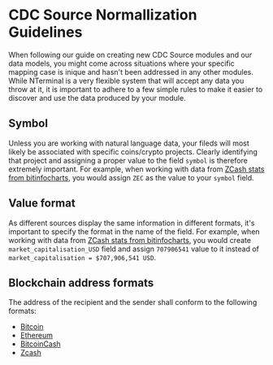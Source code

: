 # CDC Source Normallization Guidelines

When following our guide on creating new CDC Source modules and our data models, you might come across situations where your specific mapping case is inique and hasn't been addressed in any other modules. While NTerminal is a very flexible system that will accept any data you throw at it, it is important to adhere to a few simple rules to make it easier to discover and use the data produced by your module.

## Symbol

Unless you are working with natural language data, your fileds will most likely be associated with specific coins/crypto projects. Clearly identifying that project and assigning a proper value to the field `symbol` is therefore extremely important. For example, when working with data from [ZCash stats from bitinfocharts](https://bitinfocharts.com/zcash/), you would assign `ZEC` as the value to your `symbol` field.

## Value format

As different sources display the same information in different formats, it's important to specify the format in the name of the field. For example, when working with data from [ZCash stats from bitinfocharts](https://bitinfocharts.com/zcash/), you would create `market_capitalisation_USD` field and assign `707906541` value to it instead of `market_capitalisation = $707,906,541 USD`.

## Blockchain address formats

The address of the recipient and the sender shall conform to the following formats:

- [Bitcoin](https://en.bitcoin.it/wiki/Address)
- [Ethereum](https://en.wikipedia.org/wiki/Ethereum#Addresses)
- [BitcoinCash](https://www.bitcoincash.org/spec/cashaddr.html)
- [Zcash](https://zcash.readthedocs.io/en/latest/rtd_pages/addresses.html)